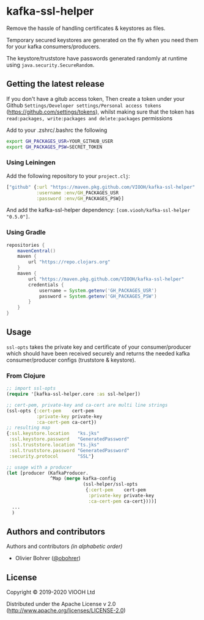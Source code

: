 # kafka-ssl-helper

Remove the hassle of handling certificates & keystores as files.

Temporary secured keystores are generated on the fly when you need
them for your kafka consumers/producers.

The keystore/truststore have passwords generated randomly at runtime
using `java.security.SecureRandom`.

## Getting the latest release
If you don't have a gitub access token, Then create a token under your
Github `Settings/Developer settings/Personal access tokens`
(https://github.com/settings/tokens), whilst making sure that the
token has `read:packages, write:packages and delete:packages`
permissions

Add to your .zshrc/.bashrc the following
``` bash
export GH_PACKAGES_USR=YOUR_GITHUB_USER
export GH_PACKAGES_PSW=SECRET_TOKEN
```

### Using Leiningen
Add the following repository to your `project.clj`:

``` clojure
["github" {:url "https://maven.pkg.github.com/VIOOH/kafka-ssl-helper"
           :username :env/GH_PACKAGES_USR
           :password :env/GH_PACKAGES_PSW}]

```

And add the kafka-ssl-helper dependency: `[com.viooh/kafka-ssl-helper "0.5.0"]`.

### Using Gradle

``` gradle
repositories {
    mavenCentral()
    maven {
        url "https://repo.clojars.org"
    }
    maven {
        url "https://maven.pkg.github.com/VIOOH/kafka-ssl-helper"
        credentials {
            username = System.getenv('GH_PACKAGES_USR')
            password = System.getenv('GH_PACKAGES_PSW')
        }
    }
}
```

## Usage

`ssl-opts` takes the private key and certificate of your consumer/producer which should have been received securely and returns the needed kafka consumer/producer configs (truststore & keystore).

### From Clojure
``` clojure
;; import ssl-opts
(require '[kafka-ssl-helper.core :as ssl-helper])

;; cert-pem, private-key and ca-cert are multi line strings
(ssl-opts {:cert-pem    cert-pem
           :private-key private-key
           :ca-cert-pem ca-cert})
;; resulting map
{:ssl.keystore.location   "ks.jks"
 :ssl.keystore.password   "GeneratedPassword"
 :ssl.truststore.location "ts.jks"
 :ssl.truststore.password "GeneratedPassword"
 :security.protocol       "SSL"}

;; usage with a producer
(let [producer (KafkaProducer.
                ^Map (merge kafka-config
                            (ssl-helper/ssl-opts
                             {:cert-pem    cert-pem
                              :private-key private-key
                              :ca-cert-pem ca-cert})))]
  ...
  )
```

## Authors and contributors

Authors and contributors _(in alphabetic order)_

  - Olivier Bohrer ([@obohrer](https://github.com/obohrer))


## License

Copyright © 2019-2020 VIOOH Ltd

Distributed under the Apache License v 2.0 (http://www.apache.org/licenses/LICENSE-2.0)
